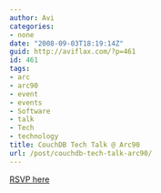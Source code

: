 ```yaml
---
author: Avi
categories:
- none
date: "2008-09-03T18:19:14Z"
guid: http://aviflax.com/?p=461
id: 461
tags:
- arc
- arc90
- event
- events
- Software
- talk
- Tech
- technology
title: CouchDB Tech Talk @ Arc90
url: /post/couchdb-tech-talk-arc90/
---
```

[RSVP here](http://www.mobaganda.com/couchdbarc90)